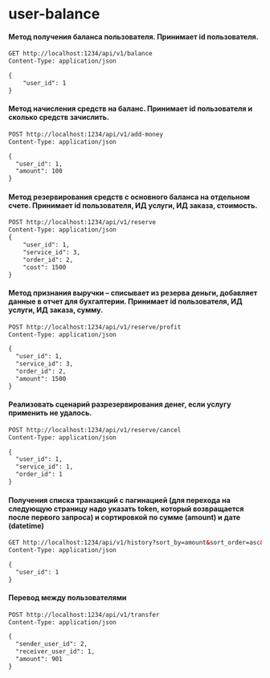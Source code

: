 # user-balance

#### Метод получения баланса пользователя. Принимает id пользователя.
```html
GET http://localhost:1234/api/v1/balance
Content-Type: application/json

{
    "user_id": 1
}
```
#### Метод начисления средств на баланс. Принимает id пользователя и сколько средств зачислить.
```html
POST http://localhost:1234/api/v1/add-money
Content-Type: application/json

{
  "user_id": 1,
  "amount": 100
}
```
#### Метод резервирования средств с основного баланса на отдельном счете. Принимает id пользователя, ИД услуги, ИД заказа, стоимость.
```html
POST http://localhost:1234/api/v1/reserve
Content-Type: application/json
{
    "user_id": 1,
    "service_id": 3,
    "order_id": 2,
    "cost": 1500
}
```
#### Метод признания выручки – списывает из резерва деньги, добавляет данные в отчет для бухгалтерии. Принимает id пользователя, ИД услуги, ИД заказа, сумму.
```html
POST http://localhost:1234/api/v1/reserve/profit
Content-Type: application/json

{
  "user_id": 1,
  "service_id": 3,
  "order_id": 2,
  "amount": 1500
}
```
#### Реализовать сценарий разрезервирования денег, если услугу применить не удалось.
```html
POST http://localhost:1234/api/v1/reserve/cancel
Content-Type: application/json

{
  "user_id": 1,
  "service_id": 1,
  "order_id": 1
}
```
#### Получения списка транзакций с пагинацией (для перехода на следующую страницу надо указать token, который возвращается после первого запроса) и сортировкой по сумме (amount) и дате (datetime)
```html
GET http://localhost:1234/api/v1/history?sort_by=amount&sort_order=asc&limit=3&token=7b2276616c7565223a22313030222c2274797065223a22616d6f756e74227d
Content-Type: application/json

{
  "user_id": 1
}
```
#### Перевод между пользователями
```html
POST http://localhost:1234/api/v1/transfer
Content-Type: application/json

{
  "sender_user_id": 2,
  "receiver_user_id": 1,
  "amount": 901
}
```